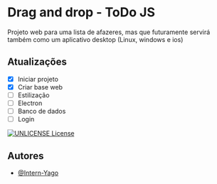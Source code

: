 # Drag and drop - ToDo JS

Projeto web para uma lista de afazeres, mas que futuramente servirá também como um aplicativo desktop (Linux, windows e ios)

## Atualizações

- [x] Iniciar projeto
- [x] Criar base web
- [ ] Estilização
- [ ] Electron
- [ ] Banco de dados
- [ ] Login

[![ UNLICENSE License](https://img.shields.io/badge/License-UNLICENSE-green.svg)](https://choosealicense.com/licenses/unlicense/)


## Autores

- [@Intern-Yago](https://www.github.com/Intern-Yago)



